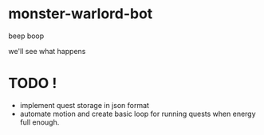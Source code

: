 # monster-warlord-bot
beep boop

we'll see what happens

# TODO !
- implement quest storage in json format
- automate motion and create basic loop for running quests when energy full enough.
